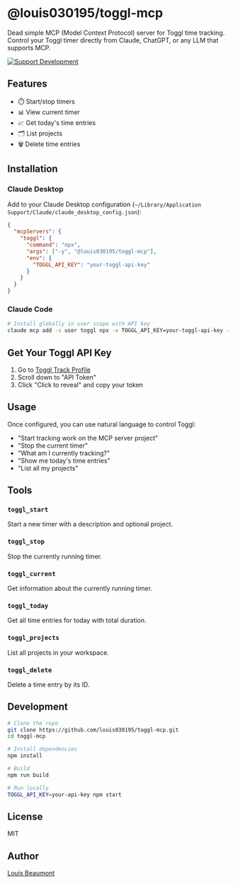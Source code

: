 # @louis030195/toggl-mcp

Dead simple MCP (Model Context Protocol) server for Toggl time tracking. Control your Toggl timer directly from Claude, ChatGPT, or any LLM that supports MCP.

[![Support Development](https://img.shields.io/badge/Support-Development-yellow?style=for-the-badge)](https://buy.stripe.com/14A14n0eZ1wyfix9AAgA802)

## Features

- ⏱️ Start/stop timers
- 📊 View current timer
- 📈 Get today's time entries
- 🗂️ List projects
- 🗑️ Delete time entries

## Installation

### Claude Desktop

Add to your Claude Desktop configuration (`~/Library/Application Support/Claude/claude_desktop_config.json`):

```json
{
  "mcpServers": {
    "toggl": {
      "command": "npx",
      "args": ["-y", "@louis030195/toggl-mcp"],
      "env": {
        "TOGGL_API_KEY": "your-toggl-api-key"
      }
    }
  }
}
```

### Claude Code

```bash
# Install globally in user scope with API key
claude mcp add -s user toggl npx -e TOGGL_API_KEY=your-toggl-api-key -- -y @louis030195/toggl-mcp
```

## Get Your Toggl API Key

1. Go to [Toggl Track Profile](https://track.toggl.com/profile)
2. Scroll down to "API Token"
3. Click "Click to reveal" and copy your token

## Usage

Once configured, you can use natural language to control Toggl:

- "Start tracking work on the MCP server project"
- "Stop the current timer"
- "What am I currently tracking?"
- "Show me today's time entries"
- "List all my projects"

## Tools

### `toggl_start`
Start a new timer with a description and optional project.

### `toggl_stop`
Stop the currently running timer.

### `toggl_current`
Get information about the currently running timer.

### `toggl_today`
Get all time entries for today with total duration.

### `toggl_projects`
List all projects in your workspace.

### `toggl_delete`
Delete a time entry by its ID.

## Development

```bash
# Clone the repo
git clone https://github.com/louis030195/toggl-mcp.git
cd toggl-mcp

# Install dependencies
npm install

# Build
npm run build

# Run locally
TOGGL_API_KEY=your-api-key npm start
```

## License

MIT

## Author

[Louis Beaumont](https://twitter.com/louis030195)